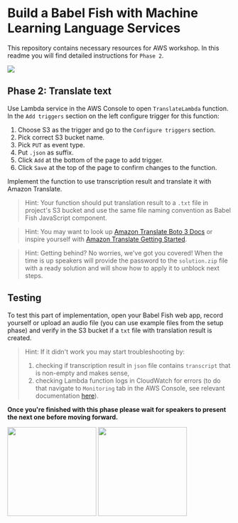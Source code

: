 # Build a Babel Fish with Machine Learning Language Services

This repository contains necessary resources for AWS workshop. In this readme you will find detailed instructions for `Phase 2`.

<img src="../../img/flow2.png" />

## Phase 2: Translate text

Use Lambda service in the AWS Console to open `TranslateLambda` function. In the `Add triggers` section on the left configure trigger for this function:

1. Choose S3 as the trigger and go to the `Configure triggers` section.
1. Pick correct S3 bucket name.
1. Pick `PUT` as event type.
1. Put `.json` as suffix.
1. Click `Add` at the bottom of the page to add trigger.
1. Click `Save` at the top of the page to confirm changes to the function.

Implement the function to use transcription result and translate it with Amazon Translate.

> Hint: Your function should put translation result to a `.txt` file in project's S3 bucket and use the same file naming convention as Babel Fish JavaScript component.

> Hint: You may want to look up [Amazon Translate Boto 3 Docs](https://boto3.amazonaws.com/v1/documentation/api/latest/reference/services/translate.html) or inspire yourself with [Amazon Translate Getting Started](https://docs.aws.amazon.com/translate/latest/dg/examples-python.html).

> Hint: Getting behind? No worries, we've got you covered! When the time is up speakers will provide the password to the `solution.zip` file with a ready solution and will show how to apply it to unblock next steps.

## Testing

To test this part of implementation, open your Babel Fish web app, record yourself or upload an audio file (you can use example files from the setup phase) and verify in the S3 bucket if a `txt` file with translation result is created.

> Hint: If it didn't work you may start troubleshooting by:
> 1. checking if transcription result in `json` file contains `transcript` that is non-empty and makes sense,
> 1. checking Lambda function logs in CloudWatch for errors (to do that navigate to `Monitoring` tab in the AWS Console, see relevant documentation [here](https://docs.aws.amazon.com/lambda/latest/dg/monitoring-functions-logs.html)).

**Once you're finished with this phase please wait for speakers to present the next one before moving forward.**

<a href="../phase1"><img src="../../img/button-previous.png" width="200"></a>
<a href="../phase3"><img src="../../img/button-next.png" width="200"></a>
